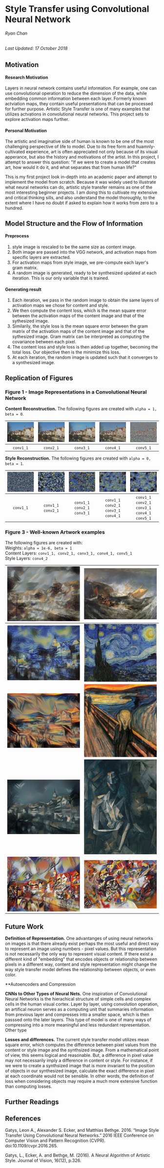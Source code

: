 # Style Transfer using Convolutional Neural Network
###### Ryan Chan
###### Last Updated: 17 October 2018


## Motivation
#### Research Motivation
Layers in neural network contains useful information. For example, one can use convolutional operation to reduce the dimension of the data, while embedding common information between each layer. Formerly known actviation maps, they contain useful presentations that can be processed for further purpose. Artistic Style Transfer is one of many examples that utilizes actvations in convolutional neural networks. This project sets to explore activation maps further. 

#### Personal Motivation
The artistic and imaginative side of human is known to be one of the most challenging perspective of life to model. Due to its free form and huamnly-cultivated experience, art is often appreciated not only because of its visual apperance, but also the history and motivations of the artist. In this project, I attempt to answer this question: "If we were to create a model that creates art, how would it do it, and what separates that from human life?" 

This is my first project look in-depth into an academic paper and attempt to implement the model from scratch. Because it was widely used to illustrate what neural networks can do, artistic style transfer remains as one of the most interesting beginner projects. I am doing this to cultivate my extensive and critical thinking sills, and also understand the model thoroughly, to the extent where I have no doubt if asked to explain how it works from zero to a hundred. 

## Model Structure and the Flow of Information
#### Preprocess
1. style image is rescaled to be the same size as content image. 
2. Both image are passed into the VGG network, and activation maps from specific layers are extracted. 
3. For activation maps from style image, we pre-compute each layer's gram matrix.
4. A random image is generated, ready to be synthesized updated at each iteration. This is our only variable that is trained. 

#### Generating result
1. Each iteration, we pass in the random image to obtain the same layers of activation maps we chose for content and style.
2. We then compute the content loss, which is the mean square error between the activation maps of the content image and that of the sythesized image.
3. Similarily, the style loss is the mean square error between the gram matrix of the activation maps of the content image and that of the sythesized image. Gram matrix can be interpreted as computing the covariance between each pixel. 
4. The content loss and style loss is then added up together, becoming the total loss. Our objective then is the minimize this loss. 
5. At each iteration, the random image is updated such that it converges to a synthesized image. 

## Replication of Figures
### Figure 1 - Image Representations in a Convolutional Neural Network

**Content Reconstruction.**
The following figures are created with `alpha = 1, beta = 0`.

|<img src="images/figures/fig1/cont1.jpg" alt="fig1_cont1">|<img src="images/figures/fig1/cont2.jpg" alt="fig1_cont2">|<img src="images/figures/fig1/cont3.jpg" alt="fig1_cont3">|<img src="images/figures/fig1/cont4.jpg" alt="fig1_cont4">|<img src="images/figures/fig1/cont5.jpg" alt="fig1_cont5">|
|:---:|:---:|:---:|:---:|:---:|
|`conv1_1`|`conv2_1`|`conv3_1`|`conv4_1`|`conv5_1`|

**Style Reconstruction.**
The following figures are created with `alpha = 0, beta = 1`.

|<img src="images/figures/fig1/styl1.jpg" alt="fig1_styl1">|<img src="images/figures/fig1/styl2.jpg" alt="fig1_styl2">|<img src="images/figures/fig1/styl3.jpg" alt="fig1_styl3">|<img src="images/figures/fig1/styl4.jpg" alt="fig1_styl4">|<img src="images/figures/fig1/styl5.jpg" alt="fig1_styl5">|
|:---:|:---:|:---:|:---:|:---:|
|`conv1_1`|`conv1_1`<br>`conv2_1`|`conv1_1`<br>`conv2_1`<br>`conv3_1`|`conv1_1`<br>`conv2_1`<br>`conv3_1`<br>`conv4_1`|`conv1_1`<br>`conv2_1`<br>`conv3_1`<br>`conv4_1`<br>`conv5_1`|

### Figure 3 - Well-known Artwork examples
The following figures are created with: <br>
Weights:  `alpha = 1e-6, beta = 1` <br>
Content Layers: `conv1_1, conv2_1, conv3_1, conv4_1, conv5_1`<br>
Style Layers: `conv4_2`<br>

|<img src="images/figures/fig2/shipwreck.jpg" alt="fig1_cont1">|<img src="images/style/shipwreck.jpg">|
|:---:|:---:|
|<img src="images/figures/fig2/starry_night.jpg" alt="fig1_cont1">|<img src="images/style/starry_night.jpg">|
|<img src="images/figures/fig2/scream.jpg" alt="fig1_cont1">|<img src="images/style/scream.jpg">|
|<img src="images/figures/fig2/femme_nue_assise.jpg" alt="fig1_cont1">|<img src="images/style/assise.jpg">|
|<img src="images/figures/fig2/composition.jpg" alt="fig1_cont1">|<img src="images/style/composition.jpg">|


## Future Work
**Definition of Representation.** One advantanges of using neural networks on images is that there already exist perhaps the most useful and direct way to represent an image using numbers - pixel values. But this representation is not necessarily the only way to represent visual content. If there exist a different kind of "embedding" that encodes objects or relationship between pixels in a different way, content and style representation might change the way style transfer model defines the relationship between objects, or even color. 

**Autoencoders and Compression

**CNNs to Other Types of Neural Nets.** One inspiration of Convolutional Neural Networks is the hierachical structure of simple cells and complex cells in the human visual cortex. Layer by layer, using convolution operation, an artifical neuron serves as a computing unit that summaries information from previous layer and compresses into a smaller space, which is then passsed onto the later layers. This type of model is one of many ways of compressing into a more meaningful and less redundant representation. Other type

**Losses and differences.** The current style transfer model utilizes mean square error, which computes the difference between pixel values from the content or style image and the synthsized image. From a mathematical point of view, this seems logical and reasonable. But, a difference in pixel value may not necessarily imply a difference in content or style. For instance, if we were to create a synthsized image that is more invariant to the position of objects in our synthesized image, calculate the exact difference in pixel at each coordinate would not be sensible. In other words, the definition of loss when considering objects may require a much more extensive function than computing losses. 

## Further Readings
		

## References
Gatys, Leon A., Alexander S. Ecker, and Matthias Bethge. 2016. “Image Style Transfer Using Convolutional Neural Networks.” 2016 IEEE Conference on Computer Vision and Pattern Recognition (CVPR). doi:10.1109/cvpr.2016.265.

Gatys, L., Ecker, A. and Bethge, M. (2016). A Neural Algorithm of Artistic Style. Journal of Vision, 16(12), p.326.
